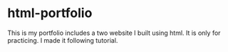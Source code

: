 # html-portfolio
This is my portfolio includes a two website I built using html. It is only for practicing. I made it following tutorial.
